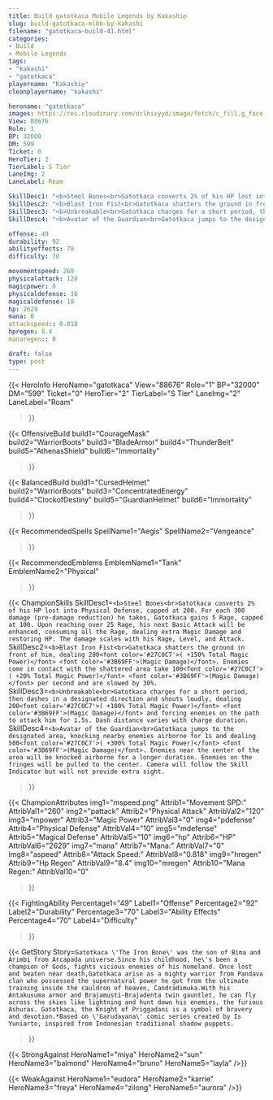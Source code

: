 ```yaml
---
title: Build gatotkaca Mobile Legends by Kakashiღ
slug: build-gatotkaca-mlbb-by-kakashi
filename: "gatotkaca-build-41.html"
categories: 
- Build 
- Mobile Legends
tags: 
- "kakashi"
- "gatotkaca"
playername: "Kakashiღ"
cleanplayername: "kakashi"

heroname: "gatotkaca"
images: https://res.cloudinary.com/drlhixyyd/image/fetch/c_fill,g_face,f_auto/https://cdn2-build.mobagenie.my.id/p/images/banner/full/gatotkaca.jpg
View: 88676 
Role: 1 
BP: 32000
DM: 599 
Ticket: 0 
HeroTier: 2 
TierLabel: S Tier 
LaneImg: 2
LaneLabel: Roam 

SkillDesc1: "<b>Steel Bones<br>Gatotkaca converts 2% of his HP lost into Physical Defense, capped at 200. For each 300 damage (pre-damage reduction) he takes, Gatotkaca gains 5 Rage, capped at 100. Upon reaching over 25 Rage, his next Basic Attack will be enhanced, consuming all the Rage, dealing extra Magic Damage and restoring HP. The damage scales with his Rage, Level, and Attack."   
SkillDesc2: "<b>Blast Iron Fist<br>Gatotkaca shatters the ground in front of him, dealing 200<font color='#27C0C7'>( +150% Total Magic Power)</font> <font color='#3B69FF'>(Magic Damage)</font>. Enemies come in contact with the shattered area take 100<font color='#27C0C7'>( +20% Total Magic Power)</font> <font color='#3B69FF'>(Magic Damage)</font> per second and are slowed by 30%. "   
SkillDesc3: "<b>Unbreakable<br>Gatotkaca charges for a short period, then dashes in a designated direction and shouts loudly, dealing 200<font color='#27C0C7'>( +100% Total Magic Power)</font> <font color='#3B69FF'>(Magic Damage)</font> and forcing enemies on the path to attack him for 1.5s. Dash distance varies with charge duration."   
SkillDesc4: "<b>Avatar of the Guardian<br>Gatotkaca jumps to the designated area, knocking nearby enemies airborne for 1s and dealing 500<font color='#27C0C7'>( +300% Total Magic Power)</font> <font color='#3B69FF'>(Magic Damage)</font>. Enemies near the center of the area will be knocked airborne for a longer duration. Enemies on the fringes will be pulled to the center. Camera will follow the Skill Indicator but will not provide extra sight."  

offense: 49 
durability: 92 
abilityeffects: 70 
difficulty: 70 

movementspeed: 260
physicalattack: 120
magicpower: 0
physicaldefense: 10
magicaldefense: 10
hp: 2629
mana: 0
attackspeed:: 0.818
hpregen: 8.4
manaregen:: 0

draft: false
type: post
---
```


{{< HeroInfo 
HeroName="gatotkaca" 
View="88676" 
Role="1" 
BP="32000" 
DM="599" 
Ticket="0" 
HeroTier="2" 
TierLabel="S Tier" 
LaneImg="2" 
LaneLabel="Roam" 
>}}
 
{{< OffensiveBuild 
build1="CourageMask"  
build2="WarriorBoots" 
build3="BladeArmor" 
build4="ThunderBelt" 
build5="AthenasShield" 
build6="Immortality" 
>}} 

{{< BalancedBuild 
build1="CursedHelmet"  
build2="WarriorBoots" 
build3="ConcentratedEnergy" 
build4="ClockofDestiny" 
build5="GuardianHelmet" 
build6="Immortality" 
>}}


{{< RecommendedSpells 
SpellName1="Aegis" 
SpellName2="Vengeance" 
>}}  

{{< RecommendedEmblems 
EmblemName1="Tank" 
EmblemName2="Physical" 
>}}   

{{< ChampionSkills 
SkillDesc1=`<b>Steel Bones<br>Gatotkaca converts 2% of his HP lost into Physical Defense, capped at 200. For each 300 damage (pre-damage reduction) he takes, Gatotkaca gains 5 Rage, capped at 100. Upon reaching over 25 Rage, his next Basic Attack will be enhanced, consuming all the Rage, dealing extra Magic Damage and restoring HP. The damage scales with his Rage, Level, and Attack.`   
SkillDesc2=`<b>Blast Iron Fist<br>Gatotkaca shatters the ground in front of him, dealing 200<font color='#27C0C7'>( +150% Total Magic Power)</font> <font color='#3B69FF'>(Magic Damage)</font>. Enemies come in contact with the shattered area take 100<font color='#27C0C7'>( +20% Total Magic Power)</font> <font color='#3B69FF'>(Magic Damage)</font> per second and are slowed by 30%. `   
SkillDesc3=`<b>Unbreakable<br>Gatotkaca charges for a short period, then dashes in a designated direction and shouts loudly, dealing 200<font color='#27C0C7'>( +100% Total Magic Power)</font> <font color='#3B69FF'>(Magic Damage)</font> and forcing enemies on the path to attack him for 1.5s. Dash distance varies with charge duration.`   
SkillDesc4=`<b>Avatar of the Guardian<br>Gatotkaca jumps to the designated area, knocking nearby enemies airborne for 1s and dealing 500<font color='#27C0C7'>( +300% Total Magic Power)</font> <font color='#3B69FF'>(Magic Damage)</font>. Enemies near the center of the area will be knocked airborne for a longer duration. Enemies on the fringes will be pulled to the center. Camera will follow the Skill Indicator but will not provide extra sight.`   
>}}

{{< ChampionAttributes
img1="mspeed.png" Attrib1="Movement SPD:" AttribVal1="260"
img2="pattack" Attrib2="Physical Attack" AttribVal2="120"
img3="mpower" Attrib3="Magic Power" AttribVal3="0"
img4="pdefense" Attrib4="Physical Defense" AttribVal4="10"
img5="mdefense" Attrib5="Magical Defense" AttribVal5="10"
img6="hp" Attrib6="HP" AttribVal6="2629"
img7="mana" Attrib7="Mana:" AttribVal7="0"
img8="aspeed" Attrib8="Attack Speed:" AttribVal8="0.818"
img9="hregen" Attrib9="Hp Regen" AttribVal9="8.4"
img10="mregen" Attrib10="Mana Regen:" AttribVal10="0"
>}}


{{< FightingAbility
Percentage1="49" Label1="Offense"
Percentage2="92" Label2="Durability"
Percentage3="70" Label3="Ability Effects"
Percentage4="70" Label4="Difficulty"
 >}}

{{< GetStory 
Story=` Gatotkaca \'The Iron Bone\' was the son of Bima and Arimbi from Arcapada universe.Since his childhood, he\'s been a champion of Gods, fights vicious enemies of his homeland. Once lost and beaten near death,Gatotkaca arise as a mighty warrior from Pandava clan who possessed the supernatural power he got from the ultimate training inside the cauldron of heaven, Candradimuka.With his Antakusuma armor and Brajamusti-Brajadenta twin gauntlet, he can fly across the skies like lightning and hunt down his enemies, the furious Ashuras. Gatotkaca, the Knight of Priggadani is a symbol of bravery and devotion.*Based on \'Garudayana\' comic series created by Is Yuniarto, inspired from Indonesian traditional shadow puppets. ` 
>}}

{{< StrongAgainst 
HeroName1="miya"
HeroName2="sun"
HeroName3="balmond"
HeroName4="bruno"
HeroName5="layla"
/>}}

{{< WeakAgainst
HeroName1="eudora"
HeroName2="karrie"
HeroName3="freya"
HeroName4="zilong"
HeroName5="aurora"
/>}}
